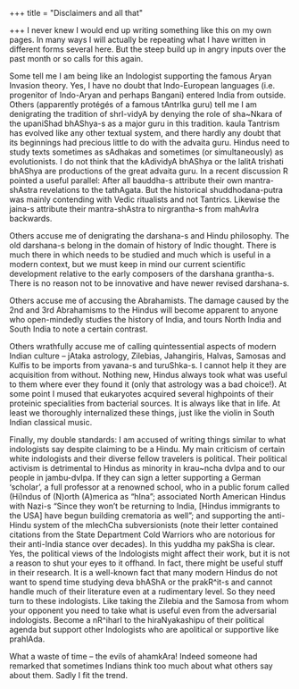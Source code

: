 +++
title = "Disclaimers and all that"

+++
I never knew I would end up writing something like this on my own pages.
In many ways I will actually be repeating what I have written in
different forms several here. But the steep build up in angry inputs
over the past month or so calls for this again.

Some tell me I am being like an Indologist supporting the famous Aryan
Invasion theory. Yes, I have no doubt that Indo-European languages (i.e.
progenitor of Indo-Aryan and perhaps Bangani) entered India from
outside. Others (apparently protégés of a famous tAntrIka guru) tell me
I am denigrating the tradition of shrI-vidyA by denying the role of
sha\~Nkara of the upaniShad bhAShya-s as a major guru in this tradition.
kaula Tantrism has evolved like any other textual system, and there
hardly any doubt that its beginnings had precious little to do with the
advaita guru. Hindus need to study texts sometimes as sAdhakas and
sometimes (or simultaneously) as evolutionists. I do not think that the
kAdividyA bhAShya or the lalitA trishati bhAShya are productions of the
great advaita guru. In a recent discussion R pointed a useful parallel:
After all bauddha-s attribute their own mantra-shAstra revelations to
the tathAgata. But the historical shuddhodana-putra was mainly
contending with Vedic ritualists and not Tantrics. Likewise the jaina-s
attribute their mantra-shAstra to nirgrantha-s from mahAvIra backwards.

Others accuse me of denigrating the darshana-s and Hindu philosophy. The
old darshana-s belong in the domain of history of Indic thought. There
is much there in which needs to be studied and much which is useful in a
modern context, but we must keep in mind our current scientific
development relative to the early composers of the darshana grantha-s.
There is no reason not to be innovative and have newer revised
darshana-s.

Others accuse me of accusing the Abrahamists. The damage caused by the
2nd and 3rd Abrahamisms to the Hindus will become apparent to anyone who
open-mindedly studies the history of India, and tours North India and
South India to note a certain contrast.

Others wrathfully accuse me of calling quintessential aspects of modern
Indian culture – jAtaka astrology, Zilebias, Jahangiris, Halvas, Samosas
and Kulfis to be imports from yavana-s and turuShka-s. I cannot help it
they are acquisition from without. Nothing new, Hindus always took what
was useful to them where ever they found it (only that astrology was a
bad choice\!). At some point I mused that eukaryotes acquired several
highpoints of their proteinic specialities from bacterial sources. It is
always like that in life. At least we thoroughly internalized these
things, just like the violin in South Indian classical music.

Finally, my double standards: I am accused of writing things similar to
what indologists say despite claiming to be a Hindu. My main criticism
of certain white indologists and their diverse fellow travelers is
political. Their political activism is detrimental to Hindus as minority
in krau\~ncha dvIpa and to our people in jambu-dvIpa. If they can sign a
letter supporting a German ‘scholar’, a full professor at a renowned
school, who in a public forum called (Hi)ndus of (N)orth (A)merica as
“hIna”; associated North American Hindus with Nazi-s “Since they won’t
be returning to India, \[Hindus immigrants to the USA\] have begun
building crematoria as well”; and supporting the anti-Hindu system of
the mlechCha subversionists (note their letter contained citations from
the State Department Cold Warriors who are notorious for their
anti-India stance over decades). In this yuddha my pakSha is clear. Yes,
the political views of the Indologists might affect their work, but it
is not a reason to shut your eyes to it offhand. In fact, there might be
useful stuff in their research. It is a well-known fact that many modern
Hindus do not want to spend time studying deva bhAShA or the prakR^it-s
and cannot handle much of their literature even at a rudimentary level.
So they need turn to these indologists. Like taking the Zilebia and the
Samosa from whom your opponent you need to take what is useful even from
the adversarial indologists. Become a nR^iharI to the hiraNyakashipu of
their political agenda but support other Indologists who are apolitical
or supportive like prahlAda.

What a waste of time – the evils of ahamkAra\! Indeed someone had
remarked that sometimes Indians think too much about what others say
about them. Sadly I fit the trend.
